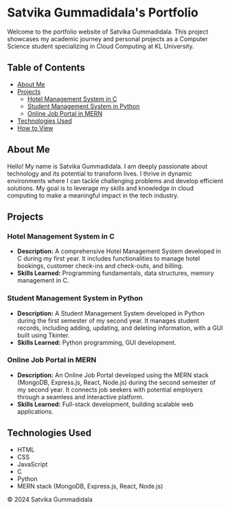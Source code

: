 # Satvika Gummadidala's Portfolio

Welcome to the portfolio website of Satvika Gummadidala. This project showcases my academic journey and personal projects as a Computer Science student specializing in Cloud Computing at KL University.

## Table of Contents
- [About Me](#about-me)
- [Projects](#projects)
  - [Hotel Management System in C](#hotel-management-system-in-c)
  - [Student Management System in Python](#student-management-system-in-python)
  - [Online Job Portal in MERN](#online-job-portal-in-mern)
- [Technologies Used](#technologies-used)
- [How to View](#how-to-view)

## About Me
Hello! My name is Satvika Gummadidala. I am deeply passionate about technology and its potential to transform lives. I thrive in dynamic environments where I can tackle challenging problems and develop efficient solutions. My goal is to leverage my skills and knowledge in cloud computing to make a meaningful impact in the tech industry.

## Projects

### Hotel Management System in C
- **Description:** A comprehensive Hotel Management System developed in C during my first year. It includes functionalities to manage hotel bookings, customer check-ins and check-outs, and billing.
- **Skills Learned:** Programming fundamentals, data structures, memory management in C.

### Student Management System in Python
- **Description:** A Student Management System developed in Python during the first semester of my second year. It manages student records, including adding, updating, and deleting information, with a GUI built using Tkinter.
- **Skills Learned:** Python programming, GUI development.

### Online Job Portal in MERN
- **Description:** An Online Job Portal developed using the MERN stack (MongoDB, Express.js, React, Node.js) during the second semester of my second year. It connects job seekers with potential employers through a seamless and interactive platform.
- **Skills Learned:** Full-stack development, building scalable web applications.

## Technologies Used
- HTML
- CSS
- JavaScript
- C
- Python
- MERN stack (MongoDB, Express.js, React, Node.js)

&copy; 2024 Satvika Gummadidala
